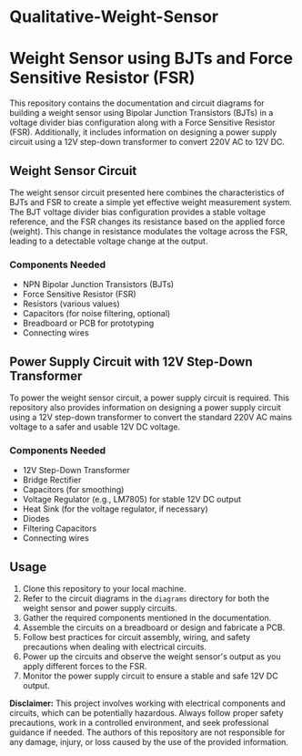 # Qualitative-Weight-Sensor
# Weight Sensor using BJTs and Force Sensitive Resistor (FSR)

This repository contains the documentation and circuit diagrams for building a weight sensor using Bipolar Junction Transistors (BJTs) in a voltage divider bias configuration along with a Force Sensitive Resistor (FSR). Additionally, it includes information on designing a power supply circuit using a 12V step-down transformer to convert 220V AC to 12V DC.

## Weight Sensor Circuit

The weight sensor circuit presented here combines the characteristics of BJTs and FSR to create a simple yet effective weight measurement system. The BJT voltage divider bias configuration provides a stable voltage reference, and the FSR changes its resistance based on the applied force (weight). This change in resistance modulates the voltage across the FSR, leading to a detectable voltage change at the output.

### Components Needed

- NPN Bipolar Junction Transistors (BJTs)
- Force Sensitive Resistor (FSR)
- Resistors (various values)
- Capacitors (for noise filtering, optional)
- Breadboard or PCB for prototyping
- Connecting wires

## Power Supply Circuit with 12V Step-Down Transformer

To power the weight sensor circuit, a power supply circuit is required. This repository also provides information on designing a power supply circuit using a 12V step-down transformer to convert the standard 220V AC mains voltage to a safer and usable 12V DC voltage.

### Components Needed

- 12V Step-Down Transformer
- Bridge Rectifier
- Capacitors (for smoothing)
- Voltage Regulator (e.g., LM7805) for stable 12V DC output
- Heat Sink (for the voltage regulator, if necessary)
- Diodes
- Filtering Capacitors
- Connecting wires

## Usage

1. Clone this repository to your local machine.
2. Refer to the circuit diagrams in the `diagrams` directory for both the weight sensor and power supply circuits.
3. Gather the required components mentioned in the documentation.
4. Assemble the circuits on a breadboard or design and fabricate a PCB.
5. Follow best practices for circuit assembly, wiring, and safety precautions when dealing with electrical circuits.
6. Power up the circuits and observe the weight sensor's output as you apply different forces to the FSR.
7. Monitor the power supply circuit to ensure a stable and safe 12V DC output.

**Disclaimer:** This project involves working with electrical components and circuits, which can be potentially hazardous. Always follow proper safety precautions, work in a controlled environment, and seek professional guidance if needed. The authors of this repository are not responsible for any damage, injury, or loss caused by the use of the provided information.
